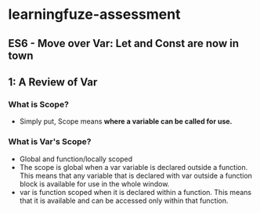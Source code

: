 # learningfuze-assessment

## ES6 - Move over Var: Let and Const are now in town 

## 1: A Review of Var 

### What is Scope? 

- Simply put, Scope means <b> where a variable can be called for use. </b> 

### What is Var's Scope? 
- Global and function/locally scoped
- The scope is global when a var variable is declared outside a function. This means that any variable that is declared with var outside a function block is available for use in the whole window.
- var is function scoped when it is declared within a function. This means that it is available and can be accessed only within that function.







